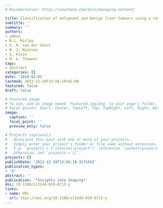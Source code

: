```yaml
---
# Documentation: https://wowchemy.com/docs/managing-content/

title: Classification of malignant and benign liver tumours using a radiomics approach
subtitle: ''
summary: ''
authors:
- admin
- R.L. Miclea
- S. R. van der Voort
- W. J. Niessen
- S. Klein
- M. G. Thomeer
tags:
- abstract
categories: []
date: '2019-02-01'
lastmod: 2022-12-10T14:56:19+01:00
featured: false
draft: false

# Featured image
# To use, add an image named `featured.jpg/png` to your page's folder.
# Focal points: Smart, Center, TopLeft, Top, TopRight, Left, Right, BottomLeft, Bottom, BottomRight.
image:
  caption: ''
  focal_point: ''
  preview_only: false

# Projects (optional).
#   Associate this post with one or more of your projects.
#   Simply enter your project's folder or file name without extension.
#   E.g. `projects = ["internal-project"]` references `content/project/deep-learning/index.md`.
#   Otherwise, set `projects = []`.
projects: []
publishDate: '2022-12-10T13:56:18.317245Z'
publication_types:
- '9'
abstract: ''
publication: '*Insights into Imaging*'
doi: 10.1186/s13244-019-0713-y
links:
- name: URL
  url: ttps://doi.org/10.1186/s13244-019-0713-y
---
```

